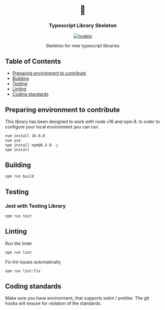 <h1 align="center">🚀</h1>
<h3 align="center">Typescript Library Skeleton</h3>

<p align="center">
    <a href="https://github.com/AlbertHernandez/typescript-library-skeleton/actions/workflows/nodejs.yml"><img src="https://github.com/AlbertHernandez/typescript-library-skeleton/workflows/nodejs/badge.svg" alt="nodejs"/></a>
</p>

<p align="center">
  Skeleton for new typescript libraries
</p>

## Table of Contents

* [Preparing environment to contribute](#preparing-environment)
* [Building](#building)
* [Testing](#testing)
* [Linting](#linting)
* [Coding standards](#coding-standards)

## Preparing environment to contribute

This library has been designed to work with node v16 and npm 8. In order to configure your local environment you can run:

```bash
nvm install 16.0.0
nvm use
npm install npm@8.3.0 -g
npm install
```

## Building

```bash
npm run build
```

## Testing

### Jest with Testing Library

```bash
npm run test
```

## Linting

Run the linter

```bash
npm run lint
```

Fix lint issues automatically

```bash
npm run lint:fix
```

## Coding standards

Make sure you have environment, that supports eslint / prettier.
The git hooks will ensure for violation of the standards.
